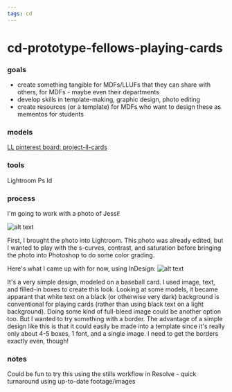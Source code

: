 ```yaml
---
tags: cd
---
```


# cd-prototype-fellows-playing-cards

### goals
* create something tangible for MDFs/LLUFs that they can share with others, for MDFs - maybe even their departments
* develop skills in template-making, graphic design, photo editing
* create resources (or a template) for MDFs who want to design these as mementos for students

### models

[LL pinterest board: project-ll-cards](https://www.pinterest.com/learninglabpins/project-ll-cards/)

### tools

Lightroom
Ps
Id

### process

I'm going to work with a photo of Jessi!

![alt text](https://files.slack.com/files-pri/T0HTW3H0V-F03K9JFEU2G/20220607.0.001_tdm90dr.hdpinterview.recording-2.jpg?pub_secret=a4ee699a7e)

First, I brought the photo into Lightroom. This photo was already edited, but I wanted to play with the s-curves, contrast, and saturation before bringing the photo into Photoshop to do some color grading.

Here's what I came up with for now, using InDesign:
![alt text](https://files.slack.com/files-pri/T0HTW3H0V-F03Q2LRSQEL/jessi_player_card_v1.png?pub_secret=65e1925ee0)

It's a very simple design, modeled on a baseball card. I used image, text, and filled-in boxes to create this look. Looking at some models, it became apparant that white text on a black (or otherwise very dark) background is conventional for playing cards (rather than using black text on a light background). Doing some kind of full-bleed image could be another option too. But I wanted to try something with a border. The advantage of a simple design like this is that it could easily be made into a template since it's really only about 4-5 boxes, 1 font, and a single image. I need to get the borders exactly even, though!

### notes
Could be fun to try this using the stills workflow in Resolve - quick turnaround using up-to-date footage/images

